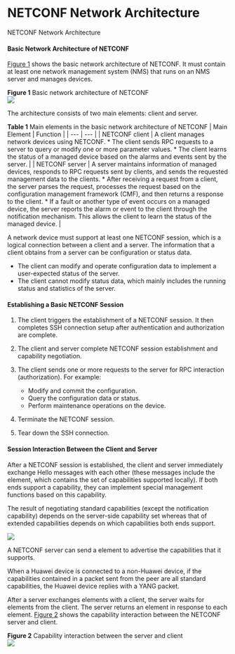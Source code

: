 NETCONF Network Architecture
============================

NETCONF Network Architecture

#### Basic Network Architecture of NETCONF

[Figure 1](#EN-US_TOPIC_0000001564002177__fig_dc_vrp_netconf_feature_001901) shows the basic network architecture of NETCONF. It must contain at least one network management system (NMS) that runs on an NMS server and manages devices.

**Figure 1** Basic network architecture of NETCONF  
![](figure/en-us_image_0000001563882065.png)

The architecture consists of two main elements: client and server.

**Table 1** Main elements in the basic network architecture of NETCONF
| Main Element | Function |
| --- | --- |
| NETCONF client | A client manages network devices using NETCONF.   * The client sends RPC requests to a server to query or modify one or more parameter values. * The client learns the status of a managed device based on the alarms and events sent by the server. |
| NETCONF server | A server maintains information of managed devices, responds to RPC requests sent by clients, and sends the requested management data to the clients.   * After receiving a request from a client, the server parses the request, processes the request based on the configuration management framework (CMF), and then returns a response to the client. * If a fault or another type of event occurs on a managed device, the server reports the alarm or event to the client through the notification mechanism. This allows the client to learn the status of the managed device. |

A network device must support at least one NETCONF session, which is a logical connection between a client and a server. The information that a client obtains from a server can be configuration or status data.

* The client can modify and operate configuration data to implement a user-expected status of the server.
* The client cannot modify status data, which mainly includes the running status and statistics of the server.

#### Establishing a Basic NETCONF Session

1. The client triggers the establishment of a NETCONF session. It then completes SSH connection setup after authentication and authorization are complete.
2. The client and server complete NETCONF session establishment and capability negotiation.
3. The client sends one or more requests to the server for RPC interaction (authorization). For example:
   
   * Modify and commit the configuration.
   * Query the configuration data or status.
   * Perform maintenance operations on the device.
4. Terminate the NETCONF session.
5. Tear down the SSH connection.

#### Session Interaction Between the Client and Server

After a NETCONF session is established, the client and server immediately exchange Hello messages with each other (these messages include the <hello> element, which contains the set of capabilities supported locally). If both ends support a capability, they can implement special management functions based on this capability.

The result of negotiating standard capabilities (except the notification capability) depends on the server-side capability set whereas that of extended capabilities depends on which capabilities both ends support.

![](public_sys-resources/note_3.0-en-us.png) 

A NETCONF server can send a <hello> element to advertise the capabilities that it supports.

When a Huawei device is connected to a non-Huawei device, if the capabilities contained in a <hello> packet sent from the peer are all standard capabilities, the Huawei device replies with a YANG packet.

After a server exchanges <hello> elements with a client, the server waits for <rpc> elements from the client. The server returns an <rpc-reply> element in response to each <rpc> element. [Figure 2](#EN-US_TOPIC_0000001564002177__fig_dc_vrp_netconf_feature_002101) shows the capability interaction between the NETCONF server and client.

**Figure 2** Capability interaction between the server and client  
![](figure/en-us_image_0000001564122177.png)